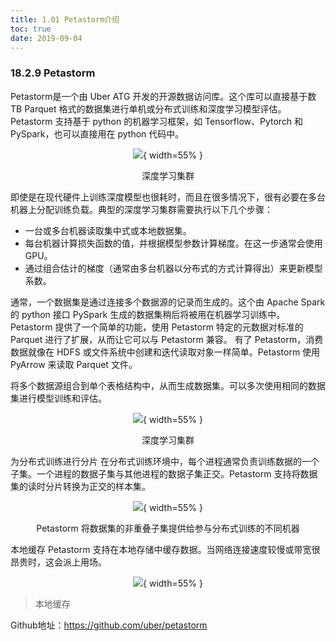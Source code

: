 ```yaml
---
title: 1.01 Petastorm介绍
toc: true
date: 2019-09-04
---
```



### 18.2.9 Petastorm

Petastorm是一个由 Uber ATG 开发的开源数据访问库。这个库可以直接基于数 TB Parquet 格式的数据集进行单机或分布式训练和深度学习模型评估。Petastorm 支持基于 python 的机器学习框架，如 Tensorflow、Pytorch 和 PySpark，也可以直接用在 python 代码中。

<center>

![](http://images.iterate.site/blog/image/20190722/8yT4CG8Lxa6U.png?imageslim){ width=55% }

</center>

<center>深度学习集群</center>

即使是在现代硬件上训练深度模型也很耗时，而且在很多情况下，很有必要在多台机器上分配训练负载。典型的深度学习集群需要执行以下几个步骤：
- 一台或多台机器读取集中式或本地数据集。
- 每台机器计算损失函数的值，并根据模型参数计算梯度。在这一步通常会使用 GPU。
- 通过组合估计的梯度（通常由多台机器以分布式的方式计算得出）来更新模型系数。

通常，一个数据集是通过连接多个数据源的记录而生成的。这个由 Apache Spark 的 python 接口 PySpark 生成的数据集稍后将被用在机器学习训练中。Petastorm 提供了一个简单的功能，使用 Petastorm 特定的元数据对标准的 Parquet 进行了扩展，从而让它可以与 Petastorm 兼容。
有了 Petastorm，消费数据就像在 HDFS 或文件系统中创建和迭代读取对象一样简单。Petastorm 使用 PyArrow 来读取 Parquet 文件。

将多个数据源组合到单个表格结构中，从而生成数据集。可以多次使用相同的数据集进行模型训练和评估。
<center>

![](http://images.iterate.site/blog/image/20190722/CKU8VY974gug.png?imageslim){ width=55% }

</center>

<center>深度学习集群</center>

为分布式训练进行分片
在分布式训练环境中，每个进程通常负责训练数据的一个子集。一个进程的数据子集与其他进程的数据子集正交。Petastorm 支持将数据集的读时分片转换为正交的样本集。

<center>

![](http://images.iterate.site/blog/image/20190722/dPqbj3jNIY03.png?imageslim){ width=55% }

</center>

<center>Petastorm 将数据集的非重叠子集提供给参与分布式训练的不同机器</center>

本地缓存
Petastorm 支持在本地存储中缓存数据。当网络连接速度较慢或带宽很昂贵时，这会派上用场。

<center>

![](http://images.iterate.site/blog/image/20190722/RJPDtYYGT44i.png?imageslim){ width=55% }

</center>

> 本地缓存

Github地址：https://github.com/uber/petastorm
